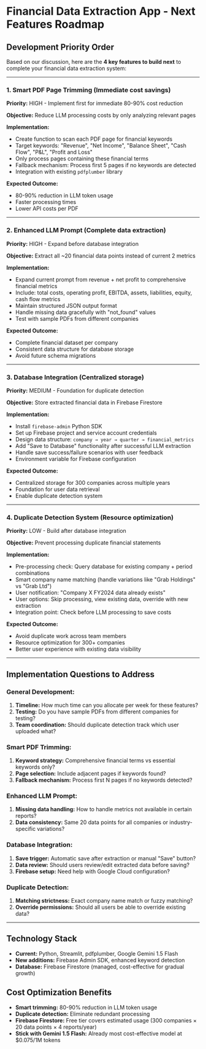 # Financial Data Extraction App - Next Features Roadmap

## Development Priority Order

Based on our discussion, here are the **4 key features to build next** to complete your financial data extraction system:

---

### 1. **Smart PDF Page Trimming** (Immediate cost savings)
**Priority:** HIGH - Implement first for immediate 80-90% cost reduction

**Objective:** Reduce LLM processing costs by only analyzing relevant pages

**Implementation:**
- Create function to scan each PDF page for financial keywords
- Target keywords: "Revenue", "Net Income", "Balance Sheet", "Cash Flow", "P&L", "Profit and Loss"
- Only process pages containing these financial terms
- Fallback mechanism: Process first 5 pages if no keywords are detected
- Integration with existing `pdfplumber` library

**Expected Outcome:** 
- 80-90% reduction in LLM token usage
- Faster processing times
- Lower API costs per PDF

---

### 2. **Enhanced LLM Prompt** (Complete data extraction)
**Priority:** HIGH - Expand before database integration

**Objective:** Extract all ~20 financial data points instead of current 2 metrics

**Implementation:**
- Expand current prompt from revenue + net profit to comprehensive financial metrics
- Include: total costs, operating profit, EBITDA, assets, liabilities, equity, cash flow metrics
- Maintain structured JSON output format
- Handle missing data gracefully with "not_found" values
- Test with sample PDFs from different companies

**Expected Outcome:**
- Complete financial dataset per company
- Consistent data structure for database storage
- Avoid future schema migrations

---

### 3. **Database Integration** (Centralized storage)
**Priority:** MEDIUM - Foundation for duplicate detection

**Objective:** Store extracted financial data in Firebase Firestore

**Implementation:**
- Install `firebase-admin` Python SDK
- Set up Firebase project and service account credentials
- Design data structure: `company → year → quarter → financial_metrics`
- Add "Save to Database" functionality after successful LLM extraction
- Handle save success/failure scenarios with user feedback
- Environment variable for Firebase configuration

**Expected Outcome:**
- Centralized storage for 300 companies across multiple years
- Foundation for user data retrieval
- Enable duplicate detection system

---

### 4. **Duplicate Detection System** (Resource optimization)
**Priority:** LOW - Build after database integration

**Objective:** Prevent processing duplicate financial statements

**Implementation:**
- Pre-processing check: Query database for existing company + period combinations
- Smart company name matching (handle variations like "Grab Holdings" vs "Grab Ltd")
- User notification: "Company X FY2024 data already exists"
- User options: Skip processing, view existing data, override with new extraction
- Integration point: Check before LLM processing to save costs

**Expected Outcome:**
- Avoid duplicate work across team members
- Resource optimization for 300+ companies
- Better user experience with existing data visibility

---

## Implementation Questions to Address

### General Development:
1. **Timeline:** How much time can you allocate per week for these features?
2. **Testing:** Do you have sample PDFs from different companies for testing?
3. **Team coordination:** Should duplicate detection track which user uploaded what?

### Smart PDF Trimming:
1. **Keyword strategy:** Comprehensive financial terms vs essential keywords only?
2. **Page selection:** Include adjacent pages if keywords found?
3. **Fallback mechanism:** Process first N pages if no keywords detected?

### Enhanced LLM Prompt:
1. **Missing data handling:** How to handle metrics not available in certain reports?
2. **Data consistency:** Same 20 data points for all companies or industry-specific variations?

### Database Integration:
1. **Save trigger:** Automatic save after extraction or manual "Save" button?
2. **Data review:** Should users review/edit extracted data before saving?
3. **Firebase setup:** Need help with Google Cloud configuration?

### Duplicate Detection:
1. **Matching strictness:** Exact company name match or fuzzy matching?
2. **Override permissions:** Should all users be able to override existing data?

---

## Technology Stack
- **Current:** Python, Streamlit, pdfplumber, Google Gemini 1.5 Flash
- **New additions:** Firebase Admin SDK, enhanced keyword detection
- **Database:** Firebase Firestore (managed, cost-effective for gradual growth)

## Cost Optimization Benefits
- **Smart trimming:** 80-90% reduction in LLM token usage
- **Duplicate detection:** Eliminate redundant processing
- **Firebase Firestore:** Free tier covers estimated usage (300 companies × 20 data points × 4 reports/year)
- **Stick with Gemini 1.5 Flash:** Already most cost-effective model at $0.075/1M tokens